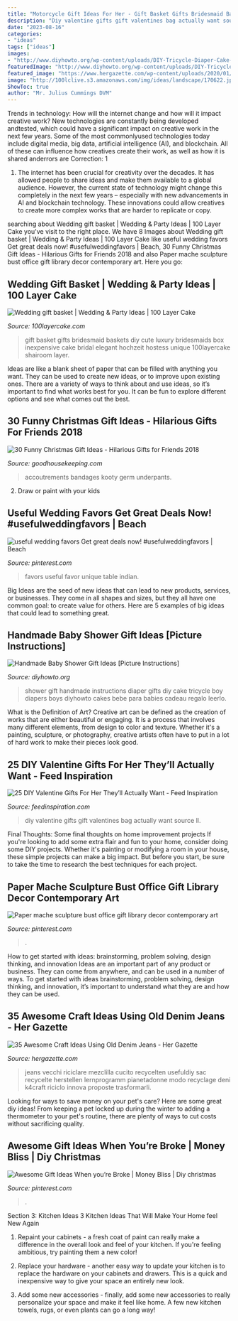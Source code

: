 ```yaml
---
title: "Motorcycle Gift Ideas For Her - Gift Basket Gifts Bridesmaid Baskets Diy Cute Luxury Bridesmaids Box Inexpensive Cake Bridal Elegant Hochzeit Hostess Unique 100layercake Shairoom Layer"
description: "Diy valentine gifts gift valentines bag actually want source ll"
date: "2023-08-16"
categories:
- "ideas"
tags: ["ideas"]
images:
- "http://www.diyhowto.org/wp-content/uploads/DIY-Tricycle-Diaper-Cake-Baby-Gifts-Handmade-Baby-Shower-Gift-Ideas-Instructions-DIYHowto.jpg"
featuredImage: "http://www.diyhowto.org/wp-content/uploads/DIY-Tricycle-Diaper-Cake-Baby-Gifts-Handmade-Baby-Shower-Gift-Ideas-Instructions-DIYHowto.jpg"
featured_image: "https://www.hergazette.com/wp-content/uploads/2020/01/Craft-Ideas-Using-Old-Denim-Jeans-9-1.jpg"
image: "http://100lclive.s3.amazonaws.com/img/ideas/landscape/170622.jpg"
ShowToc: true
author: "Mr. Julius Cummings DVM"
---
```



Trends in technology: How will the internet change and how will it impact creative work?
New technologies are constantly being developed andtested, which could have a significant impact on creative work in the next few years. Some of the most commonlyused technologies today include digital media, big data, artificial intelligence (AI), and blockchain. All of these can influence how creatives create their work, as well as how it is shared anderrors are Correction: 1
1) The internet has been crucial for creativity over the decades. It has allowed people to share ideas and make them available to a global audience. However, the current state of technology might change this completely in the next few years – especially with new advancements in AI and blockchain technology. These innovations could allow creatives to create more complex works that are harder to replicate or copy.

	

		
searching about Wedding gift basket | Wedding &amp; Party Ideas | 100 Layer Cake you've visit to the right place. We have 8 Images about Wedding gift basket | Wedding &amp; Party Ideas | 100 Layer Cake like useful wedding favors Get great deals now! #usefulweddingfavors | Beach, 30 Funny Christmas Gift Ideas - Hilarious Gifts for Friends 2018 and also Paper mache sculpture bust office gift library decor contemporary art. Here you go:
		
    
## Wedding Gift Basket | Wedding &amp; Party Ideas | 100 Layer Cake

<img loading=lazy src="http://100lclive.s3.amazonaws.com/img/ideas/landscape/170622.jpg" onerror="this.onerror=null;this.src='https://tse3.mm.bing.net/th?id=OIP.a1DXckMEVPdRevjIZwhf3AHaJ3&amp;pid=15.1';" alt="Wedding gift basket | Wedding &amp; Party Ideas | 100 Layer Cake">

_Source: 100layercake.com_

>gift basket gifts bridesmaid baskets diy cute luxury bridesmaids box inexpensive cake bridal elegant hochzeit hostess unique 100layercake shairoom layer. 

	

Ideas are like a blank sheet of paper that can be filled with anything you want. They can be used to create new ideas, or to improve upon existing ones. There are a variety of ways to think about and use ideas, so it’s important to find what works best for you. It can be fun to explore different options and see what comes out the best.

    
## 30 Funny Christmas Gift Ideas - Hilarious Gifts For Friends 2018

<img loading=lazy src="https://hips.hearstapps.com/vader-prod.s3.amazonaws.com/1536614042-publictoilet-1536614018.jpg?crop=1xw:1xh;center,top&amp;resize=480:*" onerror="this.onerror=null;this.src='https://tse4.mm.bing.net/th?id=OIP.jr3TZBR6I9J1QHIFgO4pjwAAAA&amp;pid=15.1';" alt="30 Funny Christmas Gift Ideas - Hilarious Gifts for Friends 2018">

_Source: goodhousekeeping.com_

>accoutrements bandages kooty germ underpants. 

	

2. Draw or paint with your kids

    
## Useful Wedding Favors Get Great Deals Now! #usefulweddingfavors | Beach

<img loading=lazy src="https://i.pinimg.com/736x/0b/a4/0d/0ba40dd5b5bd60fc3a3aad1901ae1f24.jpg" onerror="this.onerror=null;this.src='https://tse3.mm.bing.net/th?id=OIP.AAzATsrpoTm_QfP-1LjURgHaLH&amp;pid=15.1';" alt="useful wedding favors Get great deals now! #usefulweddingfavors | Beach">

_Source: pinterest.com_

>favors useful favor unique table indian. 

	

Big Ideas are the seed of new ideas that can lead to new products, services, or businesses. They come in all shapes and sizes, but they all have one common goal: to create value for others. Here are 5 examples of big ideas that could lead to something great.

    
## Handmade Baby Shower Gift Ideas [Picture Instructions]

<img loading=lazy src="http://www.diyhowto.org/wp-content/uploads/DIY-Tricycle-Diaper-Cake-Baby-Gifts-Handmade-Baby-Shower-Gift-Ideas-Instructions-DIYHowto.jpg" onerror="this.onerror=null;this.src='https://tse1.mm.bing.net/th?id=OIP.Goi0uz1iuMsSdBREMUa7lQHaLm&amp;pid=15.1';" alt="Handmade Baby Shower Gift Ideas [Picture Instructions]">

_Source: diyhowto.org_

>shower gift handmade instructions diaper gifts diy cake tricycle boy diapers boys diyhowto cakes bebe para babies cadeau regalo leerlo. 

	

What is the Definition of Art?
Creative art can be defined as the creation of works that are either beautiful or engaging. It is a process that involves many different elements, from design to color and texture. Whether it's a painting, sculpture, or photography, creative artists often have to put in a lot of hard work to make their pieces look good.

    
## 25 DIY Valentine Gifts For Her They’ll Actually Want - Feed Inspiration

<img loading=lazy src="http://feedinspiration.com/wp-content/uploads/2016/12/DIY-Valentines-Day-Gift-Bag.jpg" onerror="this.onerror=null;this.src='https://tse3.mm.bing.net/th?id=OIP.SpZgmjQuIfLqC1KK5xBY2gHaLH&amp;pid=15.1';" alt="25 DIY Valentine Gifts For Her They’ll Actually Want - Feed Inspiration">

_Source: feedinspiration.com_

>diy valentine gifts gift valentines bag actually want source ll. 

	

Final Thoughts: Some final thoughts on home improvement projects
If you're looking to add some extra flair and fun to your home, consider doing some DIY projects. Whether it's painting or modifying a room in your house, these simple projects can make a big impact. But before you start, be sure to take the time to research the best techniques for each project.

    
## Paper Mache Sculpture Bust Office Gift Library Decor Contemporary Art

<img loading=lazy src="https://i.pinimg.com/736x/93/f7/25/93f72516b3116423ac720ac46b1450bf.jpg" onerror="this.onerror=null;this.src='https://tse2.mm.bing.net/th?id=OIP.gpbqerMynpy6iwFTol2xtAHaJ-&amp;pid=15.1';" alt="Paper mache sculpture bust office gift library decor contemporary art">

_Source: pinterest.com_

>. 

	

How to get started with ideas: brainstorming, problem solving, design thinking, and innovation
Ideas are an important part of any product or business. They can come from anywhere, and can be used in a number of ways. To get started with ideas brainstorming, problem solving, design thinking, and innovation, it’s important to understand what they are and how they can be used.

    
## 35 Awesome Craft Ideas Using Old Denim Jeans - Her Gazette

<img loading=lazy src="https://www.hergazette.com/wp-content/uploads/2020/01/Craft-Ideas-Using-Old-Denim-Jeans-9-1.jpg" onerror="this.onerror=null;this.src='https://tse1.mm.bing.net/th?id=OIP.H9PZ_7LvMJISovM3AZaTogHaLl&amp;pid=15.1';" alt="35 Awesome Craft Ideas Using Old Denim Jeans - Her Gazette">

_Source: hergazette.com_

>jeans vecchi riciclare mezclilla cucito recycelten usefuldiy sac recycelte herstellen lernprogramm pianetadonne modo recyclage deni k4craft riciclo innova proposte trasformarli. 

	

Looking for ways to save money on your pet's care? Here are some great diy ideas! From keeping a pet locked up during the winter to adding a thermometer to your pet's routine, there are plenty of ways to cut costs without sacrificing quality.

    
## Awesome Gift Ideas When You’re Broke | Money Bliss | Diy Christmas

<img loading=lazy src="https://i.pinimg.com/736x/a0/0a/fa/a00afa9a3f0ce64366d550a5729a7504.jpg" onerror="this.onerror=null;this.src='https://tse2.mm.bing.net/th?id=OIP.SfqPvcsclf4rdxwNEbiY_gHaLH&amp;pid=15.1';" alt="Awesome Gift Ideas When you’re Broke | Money Bliss | Diy christmas">

_Source: pinterest.com_

>. 

	

Section 3: Kitchen Ideas
3 Kitchen Ideas That Will Make Your Home feel New Again
1. Repaint your cabinets - a fresh coat of paint can really make a difference in the overall look and feel of your kitchen. If you're feeling ambitious, try painting them a new color!

2. Replace your hardware - another easy way to update your kitchen is to replace the hardware on your cabinets and drawers. This is a quick and inexpensive way to give your space an entirely new look.

3. Add some new accessories - finally, add some new accessories to really personalize your space and make it feel like home. A few new kitchen towels, rugs, or even plants can go a long way!

